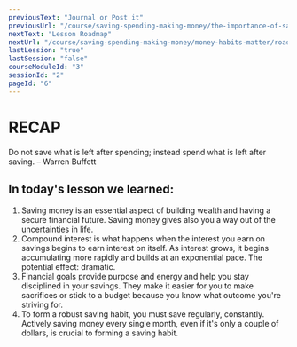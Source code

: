 ```yaml
---
previousText: "Journal or Post it"
previousUrl: "/course/saving-spending-making-money/the-importance-of-saving/journal-or-post-it"
nextText: "Lesson Roadmap"
nextUrl: "/course/saving-spending-making-money/money-habits-matter/roadmap"
lastLession: "true"
lastSession: "false"
courseModuleId: "3"
sessionId: "2"
pageId: "6"
---
```



# RECAP

<sparkle-character-intro position="right" character="jen">
Do not save what is left after spending; instead spend what is left after saving. 
– Warren Buffett
</sparkle-character-intro>

## In today's lesson we learned:
1. Saving money is an essential aspect of building wealth and having a secure financial future. Saving money gives also you a way out of the uncertainties in life.
2. Compound interest is what happens when the interest you earn on savings begins to earn interest on itself. As interest grows, it begins accumulating more rapidly and builds at an exponential pace. The potential effect: dramatic.
3. Financial goals provide purpose and energy and help you stay disciplined in your savings. They make it easier for you to make sacrifices or stick to a budget because you know what outcome you're striving for. 
4. To form a robust saving habit, you must save regularly, constantly. Actively saving money every single month, even if it's only a couple of dollars, is crucial to forming a saving habit.


